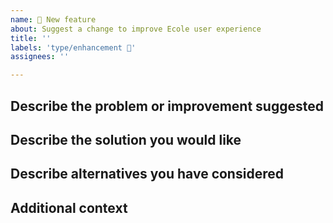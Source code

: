 ```yaml
---
name: 🚀 New feature
about: Suggest a change to improve Ecole user experience
title: ''
labels: 'type/enhancement 🚀'
assignees: ''

---
```


## Describe the problem or improvement suggested
<!-- A clear and concise description of what the feature is. -->

## Describe the solution you would like
<!-- A clear and concise description of what you want to happen. -->

## Describe alternatives you have considered
<!-- A clear and concise description of any alternative solutions or features you've considered. -->

## Additional context
<!-- Add any other context or screenshots about the feature request here. -->
